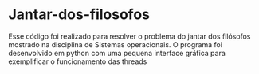 # Jantar-dos-filosofos
Esse código foi realizado para resolver o problema do jantar dos filósofos mostrado na disciplina de Sistemas operacionais.
O programa foi desenvolvido em python com uma pequena interface gráfica para exemplificar o funcionamento das threads
